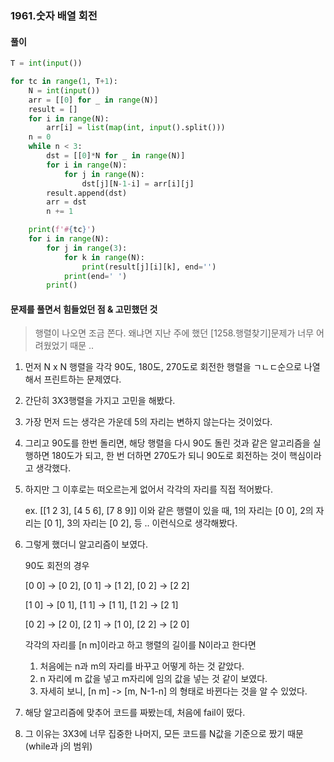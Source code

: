 ### 1961.숫자 배열 회전

#### 풀이

```python
T = int(input())

for tc in range(1, T+1):
    N = int(input())
    arr = [[0] for _ in range(N)]
    result = []
    for i in range(N):
        arr[i] = list(map(int, input().split()))
    n = 0
    while n < 3:
        dst = [[0]*N for _ in range(N)]
        for i in range(N):
            for j in range(N):
                dst[j][N-1-i] = arr[i][j]
        result.append(dst)
        arr = dst
        n += 1

    print(f'#{tc}')
    for i in range(N):
        for j in range(3):
            for k in range(N):
                print(result[j][i][k], end='')
            print(end=' ')
        print()
```

#### 문제를 풀면서 힘들었던 점 & 고민했던 것

> 행렬이 나오면 조금 쫀다. 왜냐면 지난 주에 했던 [1258.행렬찾기]문제가 너무 어려웠었기 때문 ..

1. 먼저 N x N 행렬을 각각 90도, 180도, 270도로 회전한 행렬을 ㄱㄴㄷ순으로 나열해서 프린트하는 문제였다.

2. 간단히 3X3행렬을 가지고 고민을 해봤다.

3. 가장 먼저 드는 생각은 가운데 5의 자리는 변하지 않는다는 것이었다.

4. 그리고 90도를 한번 돌리면, 해당 행렬을 다시 90도 돌린 것과 같은 알고리즘을 실행하면 180도가 되고, 한 번 더하면 270도가 되니 90도로 회전하는 것이 핵심이라고 생각했다.

5. 하지만 그 이후로는 떠오르는게 없어서 각각의 자리를 직접 적어봤다.

   ex. [[1 2 3], [4 5 6], [7 8 9]] 이와 같은 행렬이 있을 때, 1의 자리는 [0 0], 2의 자리는 [0 1], 3의 자리는 [0 2], 등 .. 이런식으로 생각해봤다.

6. 그렇게 했더니 알고리즘이 보였다.

   90도 회전의 경우

   [0 0] -> [0 2], [0 1] -> [1 2], [0 2] -> [2 2]

   [1 0] -> [0 1], [1 1] -> [1 1], [1 2] -> [2 1]

   [0 2] -> [2 0], [2 1] -> [1 0], [2 2] -> [2 0]

   각각의 자리를 [n m]이라고 하고 행렬의 길이를 N이라고 한다면

   1. 처음에는 n과 m의 자리를 바꾸고 어떻게 하는 것 같았다.
   2. n 자리에 m 값을 넣고 m자리에 임의 값을 넣는 것 같이 보였다.
   3. 자세히 보니, [n m] -> [m, N-1-n] 의 형태로 바뀐다는 것을 알 수 있었다.

7. 해당 알고리즘에 맞추어 코드를 짜봤는데, 처음에 fail이 떴다.

8. 그 이유는 3X3에 너무 집중한 나머지, 모든 코드를 N값을 기준으로 짰기 때문(while과 j의 범위)

   

   



